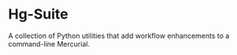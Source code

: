 # Hg-Suite
A collection of Python utilities that add workflow enhancements to a command-line Mercurial.
